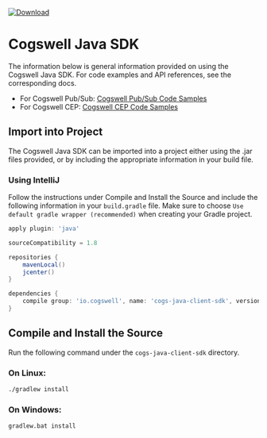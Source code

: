 [ ![Download](https://api.bintray.com/packages/cogswell-io/maven/cogs-java-client-sdk/images/download.svg) ](https://bintray.com/cogswell-io/maven/cogs-java-client-sdk/_latestVersion)

# Cogswell Java SDK

The information below is general information provided on using the Cogswell
Java SDK. For code examples and API references, see the corresponding docs.

* For Cogswell Pub/Sub: [Cogswell Pub/Sub Code Samples](API-PUBSUB.md)
* For Cogswell CEP: [Cogswell CEP Code Samples](API-CEP.md)

## Import into Project

The Cogswell Java SDK can be imported into a project either using the .jar files provided, or by including the appropriate information in your build file.

### Using IntelliJ

Follow the instructions under Compile and Install the Source and include the
following information in your `build.gradle` file. Make sure to choose `Use
default gradle wrapper (recommended)` when creating your Gradle project.

```gradle
apply plugin: 'java'

sourceCompatibility = 1.8

repositories {
    mavenLocal()
    jcenter()
}

dependencies {
    compile group: 'io.cogswell', name: 'cogs-java-client-sdk', version: '1.1.0'
}
```

## Compile and Install the Source

Run the following command under the `cogs-java-client-sdk` directory.

### On Linux:

```bash
./gradlew install
```

### On Windows:

```batch
gradlew.bat install
```


